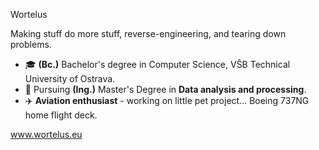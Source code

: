 Wortelus

Making stuff do more stuff, reverse-engineering, and tearing down problems.

- 🎓 **(Bc.)** Bachelor's degree in Computer Science, VŠB Technical University of Ostrava.
- 🚀 Pursuing **(Ing.)** Master's Degree in **Data analysis and processing**.
- ✈️ **Aviation enthusiast** - working on little pet project... Boeing 737NG home flight deck.

www.wortelus.eu
